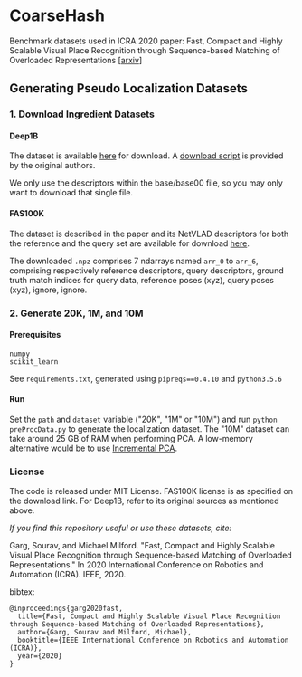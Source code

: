 # CoarseHash
Benchmark datasets used in ICRA 2020 paper: Fast, Compact and Highly Scalable Visual Place Recognition through Sequence-based Matching of Overloaded Representations [[arxiv](https://arxiv.org/abs/2001.08434)]

## Generating Pseudo Localization Datasets

### 1. Download Ingredient Datasets

#### Deep1B 
The dataset is available [here](https://yadi.sk/d/11eDCm7Dsn9GA) for download. A [download script](https://github.com/arbabenko/GNOIMI) is provided by the original authors.

We only use the descriptors within the base/base00 file, so you may only want to download that single file.


#### FAS100K
The dataset is described in the paper and its NetVLAD descriptors for both the reference and the query set are available for download [here](https://data.mendeley.com/datasets/zh5g5wbcj9/1).

The downloaded `.npz` comprises 7 ndarrays named `arr_0` to `arr_6`, comprising respectively reference descriptors, query descriptors, ground truth match indices for query data, reference poses (xyz), query poses (xyz), ignore, ignore. 

### 2. Generate 20K, 1M, and 10M

#### Prerequisites
```
numpy
scikit_learn
```

See `requirements.txt`, generated using `pipreqs==0.4.10` and `python3.5.6`


#### Run
Set the `path` and `dataset` variable ("20K", "1M" or "10M") and run `python preProcData.py` to generate the localization dataset. The "10M" dataset can take around 25 GB of RAM when performing PCA. A low-memory alternative would be to use [Incremental PCA](https://scikit-learn.org/stable/auto_examples/decomposition/plot_incremental_pca.html).


### License
The code is released under MIT License. FAS100K license is as specified on the download link. For Deep1B, refer to its original sources as mentioned above.


*If you find this repository useful or use these datasets, cite:*

Garg, Sourav, and Michael Milford. "Fast, Compact and Highly Scalable Visual Place Recognition through Sequence-based Matching of Overloaded Representations." In 2020 International Conference on Robotics and Automation (ICRA). IEEE, 2020.

bibtex:
```
@inproceedings{garg2020fast,
  title={Fast, Compact and Highly Scalable Visual Place Recognition through Sequence-based Matching of Overloaded Representations},
  author={Garg, Sourav and Milford, Michael},
  booktitle={IEEE International Conference on Robotics and Automation (ICRA)},
  year={2020}
}
```


